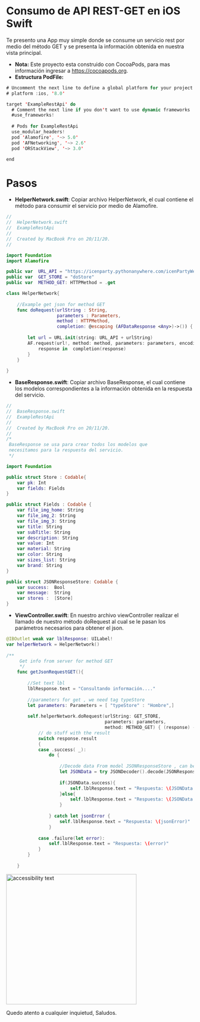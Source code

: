 # Consumo de API REST-GET en iOS Swift

Te presento una App muy simple donde se consume un servicio rest por medio del método GET y se presenta la información obtenida en nuestra vista principal.
- **Nota:**
Este proyecto esta construido con CocoaPods, para mas información ingresar a https://cocoapods.org.
- **Estructura PodFile:**
```swift
# Uncomment the next line to define a global platform for your project
# platform :ios, '8.0'

target 'ExampleRestApi' do
  # Comment the next line if you don't want to use dynamic frameworks
  #use_frameworks!
  
  # Pods for ExampleRestApi
  use_modular_headers!
  pod 'Alamofire', '~> 5.0'
  pod 'AFNetworking', '~> 2.6'
  pod 'ORStackView', '~> 3.0'

end
```
# Pasos

- **HelperNetwork.swift**: Copiar archivo HelperNetwork, el cual contiene el método para consumir el servicio por medio de Alamofire.
```swift
//
//  HelperNetwork.swift
//  ExampleRestApi
//
//  Created by MacBook Pro on 20/11/20.
//

import Foundation
import Alamofire

public var  URL_API = "https://icenparty.pythonanywhere.com/icenPartyWeb/api/v1/"
public var  GET_STORE = "doStore"
public var  METHOD_GET: HTTPMethod = .get

class HelperNetwork{
    
    //Example get json for method GET
    func doRequest(urlString : String,
                   parameters : Parameters,
                   method : HTTPMethod,
                   completion: @escaping (AFDataResponse <Any>)->()) {
        
        let url = URL.init(string: URL_API + urlString)
        AF.request(url!, method: method, parameters: parameters, encoding: URLEncoding.default, headers: nil).responseJSON {
            response in  completion(response)
        }
    }
    
}
```
- **BaseResponse.swift**: Copiar archivo BaseResponse, el cual contiene los modelos correspondientes a la información obtenida en la respuesta del servicio.
```swift
//
//  BaseResponse.swift
//  ExampleRestApi
//
//  Created by MacBook Pro on 20/11/20.
//
/*
 BaseResponse se usa para crear todos los modelos que
 necesitamos para la respuesta del servicio.
 */

import Foundation

public struct Store : Codable{
    var pk: Int
    var fields: Fields
}

public struct Fields : Codable {
    var file_img_home: String
    var file_img_2: String
    var file_img_3: String
    var title: String
    var subTitle: String
    var description: String
    var value: Int
    var material: String
    var color: String
    var sizes_list: String
    var brand: String
}

public struct JSONResponseStore: Codable {
    var success:  Bool
    var message:  String
    var stores :  [Store]
}
``` 
- **ViewController.swift**: En nuestro archivo viewController realizar el llamado de nuestro método doRequest
al cual se le pasan los parámetros necesarios para obtener el json. 

```swift
@IBOutlet weak var lblResponse: UILabel!
var helperNetwork = HelperNetwork()
    
/**
     Get info from server for method GET
     */
    func getJsonRequestGET(){
        
        //Set text lbl
        lblResponse.text = "Consultando información...."
        
        //parameters for get , we need tag typeStore
        let parameters: Parameters = [ "typeStore" : "Hombre",]
        
        self.helperNetwork.doRequest(urlString: GET_STORE,
                                     parameters: parameters,
                                     method: METHOD_GET) { (response) -> () in
            // do stuff with the result
            switch response.result
            {
            case .success( _):
                do {
                    
                    //Decode data From model JSONResponseStore , can be changed to any model
                    let JSONData = try JSONDecoder().decode(JSONResponseStore.self, from: response.data!)
                    
                    if(JSONData.success){
                        self.lblResponse.text = "Respuesta: \(JSONData.stores)"
                    }else{
                        self.lblResponse.text = "Respuesta: \(JSONData.message)"
                    }
                    
                } catch let jsonError {
                    self.lblResponse.text = "Respuesta: \(jsonError)"
                }
                
            case .failure(let error):
                self.lblResponse.text = "Respuesta: \(error)"
            }
        }
        
    }
```
<p align="start">
  <img src="https://icenparty.pythonanywhere.com/media/documents/documents/Captura_de_Pantalla_2020-11-20_a_las_1.35.33_p.m..png" width="350" alt="accessibility text">
</p>

Quedo atento a cualquier inquietud,
Saludos.
